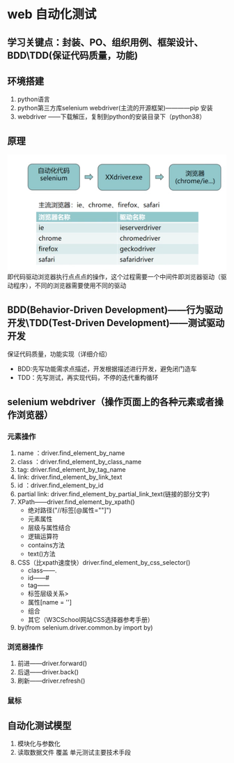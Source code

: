 # web 自动化测试
## 学习关键点：封装、PO、组织用例、框架设计、BDD\TDD(保证代码质量，功能)
## 环境搭建
1. python语言
2. python第三方库selenium webdriver(主流的开源框架)————pip 安装
3. webdriver ——下载解压，复制到python的安装目录下（python38）
## 原理
![webtest](picture/web.png)
即代码驱动浏览器执行点点点的操作，这个过程需要一个中间件即浏览器驱动（驱动程序），不同的浏览器需要使用不同的驱动
## BDD(Behavior-Driven Development)——行为驱动开发\TDD(Test-Driven Development)——测试驱动开发
保证代码质量，功能实现（详细介绍）
- BDD:先写功能需求点描述，开发根据描述进行开发，避免闭门造车
- TDD：先写测试，再实现代码，不停的迭代重构循环
## selenium webdriver（操作页面上的各种元素或者操作浏览器）
### 元素操作
1. name ：driver.find_element_by_name
2. class ：driver.find_element_by_class_name
3. tag: driver.find_element_by_tag_name
4. link: driver.find_element_by_link_text
5. id ：driver.find_element_by_id
6. partial link: driver.find_element_by_partial_link_text(链接的部分文字)
7. XPath——driver.find_element_by_xpath()
    - 绝对路径("//标签[@属性=""]")
    - 元素属性
    - 层级与属性结合
    - 逻辑运算符
    - contains方法
    - text()方法
8. CSS（比xpath速度快）driver.find_element_by_css_selector()
    - class——.
    - id——#
    - tag——
    - 标签层级关系>
    - 属性[name = '']
    - 组合
    - 其它（W3CSchool网站CSS选择器参考手册）
9. by(from selenium.driver.common.by import by)
### 浏览器操作
1. 前进——driver.forward()
2. 后退——driver.back()
3. 刷新——driver.refresh()
### 鼠标
## 自动化测试模型
1. 模块化与参数化
2. 读取数据文件
覆盖  单元测试主要技术手段
